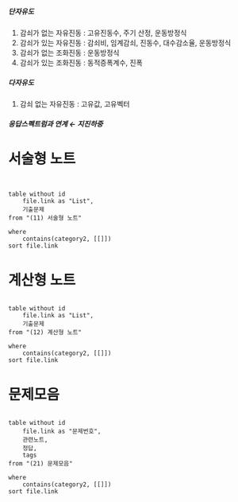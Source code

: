 
##### 단자유도
1. 감쇠가 없는 자유진동 : 고유진동수, 주기 산정, 운동방정식
2. 감쇠가 있는 자유진동 : 감쇠비, 임계감쇠, 진동수, 대수감소율, 운동방정식
3. 감쇠가 없는 조화진동 : 운동방정식
4. 감쇠가 있는 조화진동 : 동적증폭계수, 진폭
##### 다자유도
1. 감쇠 없는 자유진동 : 고유값, 고유벡터
##### 응답스펙트럼과 연계 ← 지진하중

# 서술형 노트
```dataview


table without id
	file.link as "List",
	기출문제
from "(11) 서술형 노트"

where
	contains(category2, [[]])
sort file.link

```
# 계산형 노트
```dataview

table without id
	file.link as "List",
	기출문제
from "(12) 계산형 노트"

where
	contains(category2, [[]])
sort file.link

```
# 문제모음
```dataview

table without id
	file.link as "문제번호",
	관련노트,
	정답,
	tags
from "(21) 문제모음"

where
	contains(category2, [[]])
sort file.link

```